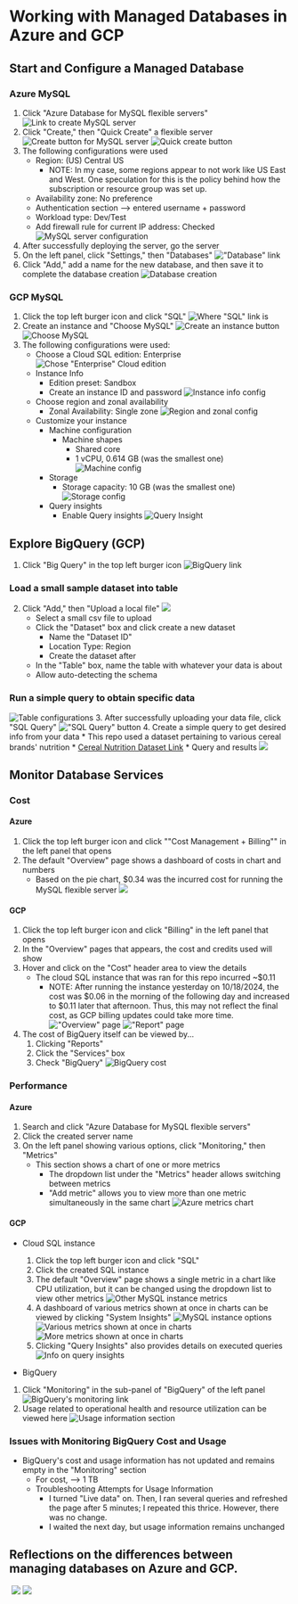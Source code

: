 # Working with Managed Databases in Azure and GCP

## Start and Configure a Managed Database
### Azure MySQL
1. Click "Azure Database for MySQL flexible servers"
![Link to create MySQL server](img/azure/mysql_creation_link.png)
2. Click "Create," then "Quick Create" a flexible server
![Create button for MySQL server](img/azure/create_mysql_server.png)
![Quick create button](img/azure/quick_create.png)
3. The following configurations were used 
    * Region: (US) Central US
        * NOTE: In my case, some regions appear to not work like US East and West. One speculation for this is the policy behind how the subscription or resource group was set up.
    * Availability zone: No preference
    * Authentication section --> entered username + password
    * Workload type: Dev/Test
    * Add firewall rule for current IP address: Checked
![MySQL server configuration](img/azure/server_config.png)
4. After successfully deploying the server, go the server
5. On the left panel, click "Settings," then "Databases"
!["Database" link](img/azure/db_link.png)
6. Click "Add," add a name for the new database, and then save it to complete the database creation 
![Database creation](img/azure/create_db.png) 

### GCP MySQL
1. Click the top left burger icon and click "SQL"
![Where "SQL" link is](img/gcp/sql_link.png)
2. Create an instance and "Choose MySQL"
![Create an instance button](img/gcp/create_instance.png)
![Choose MySQL](img/gcp/choose_mysql.png)
3. The following configurations were used:
    * Choose a Cloud SQL edition: Enterprise
![Chose "Enterprise" Cloud edition](img/gcp/cloud_edition.png)
    * Instance Info
        * Edition preset: Sandbox
        * Create an instance ID and password
![Instance info config](img/gcp/create_instance.png)
    * Choose region and zonal availability
        * Zonal Availability: Single zone
![Region and zonal config](img/gcp/region_zone.png)
    * Customize your instance
        * Machine configuration
            * Machine shapes
                * Shared core
                * 1 vCPU, 0.614 GB (was the smallest one)
![Machine config](img/gcp/machine_config.png)
        * Storage
            * Storage capacity: 10 GB (was the smallest one)
![Storage config](img/gcp/storage.png)
        * Query insights
            * Enable Query insights
![Query Insight](img/gcp/query_insight.png)

## Explore BigQuery (GCP)
1. Click "Big Query" in the top left burger icon
![BigQuery link](img/gcp/bigquery/bigquery_link.png)

### Load a small sample dataset into table
2. Click "Add," then "Upload a local file"
![](img/gcp/upload_data.png)
    * Select a small csv file to upload
    * Click the "Dataset" box and click create a new dataset
        * Name the "Dataset ID"
        * Location Type: Region
        * Create the dataset after
    * In the "Table" box, name the table with whatever your data is about
    * Allow auto-detecting the schema

### Run a simple query to obtain specific data
![Table configurations](img/gcp/bigquery/create_table.png)
3. After successfully uploading your data file, click "SQL Query"
!["SQL Query" button](img/gcp/bigquery/create_query.png)
4. Create a simple query to get desired info from your data
    * This repo used a dataset pertaining to various cereal brands' nutrition
        * [Cereal Nutrition Dataset Link](https://www.kaggle.com/datasets/crawford/80-cereals)
        * Query and results
![](img/gcp/bigquery/query_n_results.png)   

## Monitor Database Services
### Cost
#### Azure
1. Click the top left burger icon and click ""Cost Management + Billing"" in the left panel that opens
2. The default "Overview" page shows a dashboard of costs in chart and numbers
    * Based on the pie chart, $0.34 was the incurred cost for running the MySQL flexible server 
![](img/azure/monitoring/cost_dashboard.png)

#### GCP
1. Click the top left burger icon and click "Billing" in the left panel that opens
2. In the "Overview" pages that appears, the cost and credits used will show
3. Hover and click on the "Cost" header area to view the details
    * The cloud SQL instance that was ran for this repo incurred ~$0.11
        * NOTE: After running the instance yesterday on 10/18/2024, the cost was $0.06 in the morning of the following day and increased to $0.11 later that afternoon. Thus, this may not reflect the final cost, as GCP billing updates could take more time.
!["Overview" page](img/gcp/monitoring/cost_overview.png)
!["Report" page](img/gcp/monitoring/cost_report.png)
4. The cost of BigQuery itself can be viewed by...
    1. Clicking "Reports"
    2. Click the "Services" box
    3. Check "BigQuery"
![BigQuery cost](img/gcp/bigquery/bigquery_cost_nav.png)

### Performance
#### Azure
1. Search and click "Azure Database for MySQL flexible servers"
2. Click the created server name
3. On the left panel showing various options, click "Monitoring," then "Metrics"
    * This section shows a chart of one or more metrics
        * The dropdown list under the "Metrics" header allows switching between metrics
        * "Add metric" allows you to view more than one metric simultaneously in the same chart
![Azure metrics chart](img/azure/monitoring/metrics.png)

#### GCP
* Cloud SQL instance
    1. Click the top left burger icon and click "SQL"
    2. Click the created SQL instance
    3. The default "Overview" page shows a single metric in a chart like CPU utilization, but it can be changed using the dropdown list to view other metrics
![Other MySQL instance metrics](img/gcp/monitoring/mysql_metrics_overview.png)
    4. A dashboard of various metrics shown at once in charts can be viewed by clicking "System Insights"
![MySQL instance options](img/gcp/monitoring/sql_options.png)
![Various metrics shown at once in charts](img/gcp/monitoring/mysql_system_insight_1.png)
![More metrics shown at once in charts](img/gcp/monitoring/mysql_system_insight_2.png)
    5. Clicking "Query Insights" also provides details on executed queries
![Info on query insights](img/gcp/monitoring/query_insights.png)

* BigQuery
1. Click "Monitoring" in the sub-panel of "BigQuery" of the left panel
![BigQuery's monitoring link](img/gcp/bigquery/monitoring_link.png)
2. Usage related to operational health and resource utilization can be viewed here
![Usage information section](img/gcp/bigquery/monitoring_pg.png)

### Issues with Monitoring BigQuery Cost and Usage
* BigQuery's cost and usage information has not updated and remains empty in the "Monitoring" section
    * For cost, --> 1 TB
    * Troubleshooting Attempts for Usage Information
        * I turned "Live data" on. Then, I ran several queries and refreshed the page after 5 minutes; I repeated this thrice. However, there was no change.
        * I waited the next day, but usage information remains unchanged

## Reflections on the differences between managing databases on Azure and GCP.



![]()
![](img/gcp)
![](img/azure)

